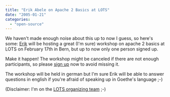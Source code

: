```yaml
---
title: "Erik Abele on Apache 2 Basics at LOTS"
date: "2005-01-21"
categories: 
  - "open-source"
---
```


We haven't made enough noise about this up to now I guess, so here's some: [Erik](http://www.codefaktor.de/weblog/) will be hosting a great (I'm sure) workshop on apache 2 basics at LOTS on February 17th in Bern, but up to now only one person signed up.

Make it happen! The workshop might be canceled if there are not enough participants, so please [sign up](http://www.lots.ch/2005/Workshops.html?id=060) now to avoid missing it.

The workshop will be held in german but I'm sure Erik will be able to answer questions in english if you're afraid of speaking up in Goethe's language ;-)

(Disclaimer: I'm on the [LOTS organizing team](http://www.lots.ch/2005/Organisationskomitee_und_Vorstand.html) ;-)
